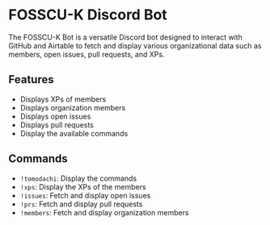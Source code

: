 # FOSSCU-K Discord Bot

The FOSSCU-K Bot is a versatile Discord bot designed to interact with GitHub and Airtable to fetch and display various organizational data such as members, open issues, pull requests, and XPs.

## Features

- Displays XPs of members
- Displays organization members
- Displays open issues
- Displays pull requests
- Display the available commands

## Commands

- `!tomodachi`: Display the commands
- `!xps`: Display the XPs of the members
- `!issues`: Fetch and display open issues
- `!prs`: Fetch and display pull requests
- `!members`: Fetch and display organization members
